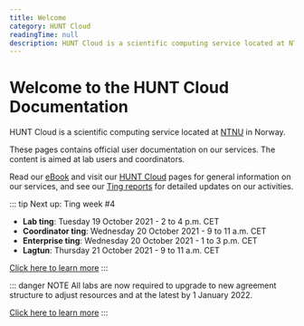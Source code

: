 ```yaml
---
title: Welcome
category: HUNT Cloud
readingTime: null
description: HUNT Cloud is a scientific computing service located at NTNU in Norway. These pages contains official user documentation on our cloud services. Their content is aimed at lab users.
---
```


# Welcome to the HUNT Cloud Documentation

HUNT Cloud is a scientific computing service located at [NTNU](https://www.ntnu.edu/) in Norway.

These pages contains official user documentation on our services. The content is aimed at lab users and coordinators.

Read our [eBook](https://assets.hdc.ntnu.no/assets/ebook-hunt-cloud-services.pdf) and visit our [HUNT Cloud](https://www.ntnu.edu/mh/huntcloud) pages for general information on our services, and see our [Ting reports](/tingweek/#reports) for detailed updates on our activities.


::: tip Next up: Ting week #4
- **Lab ting**: Tuesday 19 October 2021 -  2 to 4 p.m. CET
- **Coordinator ting**: Wednesday 20 October 2021 - 9 to 11 a.m. CET
- **Enterprise ting**: Wednesday 20 October 2021 - 1 to 3 p.m. CET
- **Lagtun**: Thursday 21 October 2021 - 9 to 11 a.m. CET

[Click here to learn more](/tingweek) 
::: 


::: danger NOTE
All labs are now required to upgrade to new agreement structure to adjust resources and at the latest by 1 January 2022. 

[Click here to learn more](/services/services-model) 
:::

